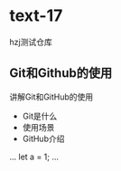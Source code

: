 # text-17
hzj测试仓库
## Git和Github的使用

讲解Git和GitHub的使用

- Git是什么
- 使用场景
- GitHub介绍

...
let a = 1;
...
